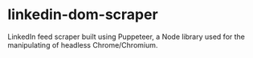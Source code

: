 # linkedin-dom-scraper

LinkedIn feed scraper built using Puppeteer, a Node library used for the manipulating of headless Chrome/Chromium.
